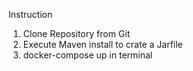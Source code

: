 Instruction
1. Clone Repository from Git
2. Execute Maven install to crate a Jarfile
3. docker-compose up in terminal
